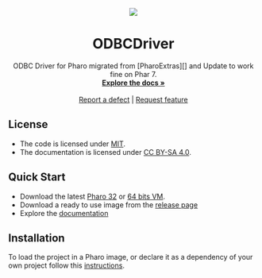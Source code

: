 <p align="center"><img src="assets/logos/184x184.png">
 <h1 align="center">ODBCDriver</h1>
  <p align="center">
    ODBC Driver for Pharo migrated from [PharoExtras][] and Update to work fine on Phar 7.
    <br>
    <a href="docs/"><strong>Explore the docs »</strong></a>
    <br>
    <br>
    <a href="https://github.com/apiorno/ODBCDriver/issues/new?labels=Type%3A+Defect">Report a defect</a>
    |
    <a href="https://github.com/apiorno/ODBCDriver/issues/new?labels=Type%3A+Feature">Request feature</a>
  </p>
</p>

## License
- The code is licensed under [MIT](LICENSE).
- The documentation is licensed under [CC BY-SA 4.0](http://creativecommons.org/licenses/by-sa/4.0/).

## Quick Start

- Download the latest [Pharo 32](https://get.pharo.org/) or [64 bits VM](https://get.pharo.org/64/).
- Download a ready to use image from the [release page](https://github.com/apiorno/ODBCDriver/releases/latest)
- Explore the [documentation](docs/)

## Installation

To load the project in a Pharo image, or declare it as a dependency of your own project follow this [instructions](docs/Installation.md).

[pharoextras]: http://smalltalkhub.com/#!/~PharoExtras/ODBC/
